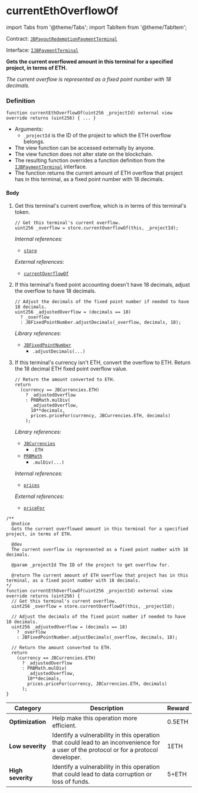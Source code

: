 # currentEthOverflowOf

import Tabs from '@theme/Tabs';
import TabItem from '@theme/TabItem';

Contract: [`JBPayoutRedemptionPaymentTerminal`](/dev/api/contracts/or-payment-terminals/or-abstract/jbpayoutredemptionpaymentterminal/README.md)​‌

Interface: [`IJBPaymentTerminal`](/dev/api/interfaces/ijbpaymentterminal.md)

<Tabs>
<TabItem value="Step by step" label="Step by step">

**Gets the current overflowed amount in this terminal for a specified project, in terms of ETH.**

_The current overflow is represented as a fixed point number with 18 decimals._

### Definition

```
function currentEthOverflowOf(uint256 _projectId) external view override returns (uint256) { ... }
```

- Arguments:
  - `_projectId` is the ID of the project to which the ETH overflow belongs.
- The view function can be accessed externally by anyone.
- The view function does not alter state on the blockchain.
- The resulting function overrides a function definition from the [`IJBPaymentTerminal`](/dev/api/interfaces/ijbpaymentterminal.md) interface.
- The function returns the current amount of ETH overflow that project has in this terminal, as a fixed point number with 18 decimals.

#### Body

1.  Get this terminal's current overflow, which is in terms of this terminal's token.

    ```
    // Get this terminal's current overflow.
    uint256 _overflow = store.currentOverflowOf(this, _projectId);
    ```

    _Internal references:_

    - [`store`](/dev/api/contracts/or-payment-terminals/or-abstract/jbpayoutredemptionpaymentterminal/properties/store.md)

    _External references:_

    - [`currentOverflowOf`](/dev/api/contracts/jbsingletokenpaymentterminalstore/read/currentoverflowof.md)

2.  If this terminal's fixed point accounting doesn't have 18 decimals, adjust the overflow to have 18 decimals.

    ```
    // Adjust the decimals of the fixed point number if needed to have 18 decimals.
    uint256 _adjustedOverflow = (decimals == 18)
      ? _overflow
      : JBFixedPointNumber.adjustDecimals(_overflow, decimals, 18);
    ```

    _Library references:_

    - [`JBFixedPointNumber`](/dev/api/libraries/jbfixedpointnumber.md)
      - `.adjustDecimals(...)`

3.  If this terminal's currency isn't ETH, convert the overflow to ETH. Return the 18 decimal ETH fixed point overflow value.

    ```
    // Return the amount converted to ETH.
    return
      (currency == JBCurrencies.ETH)
        ? _adjustedOverflow
        : PRBMath.mulDiv(
          _adjustedOverflow,
          10**decimals,
          prices.priceFor(currency, JBCurrencies.ETH, decimals)
        );
    ```

    _Library references:_

    - [`JBCurrencies`](/dev/api/libraries/jbcurrencies.md)
      - `.ETH`
    - [`PRBMath`](https://github.com/hifi-finance/prb-math/blob/main/contracts/PRBMath.sol)
      - `.mulDiv(...)`

    _Internal references:_

    - [`prices`](/dev/api/contracts/or-payment-terminals/or-abstract/jbpayoutredemptionpaymentterminal/properties/prices.md)

    _External references:_

    - [`priceFor`](/dev/api/contracts/jbprices/read/pricefor.md)

</TabItem>

<TabItem value="Code" label="Code">

```
/**
  @notice
  Gets the current overflowed amount in this terminal for a specified project, in terms of ETH.

  @dev
  The current overflow is represented as a fixed point number with 18 decimals.

  @param _projectId The ID of the project to get overflow for.

  @return The current amount of ETH overflow that project has in this terminal, as a fixed point number with 18 decimals.
*/
function currentEthOverflowOf(uint256 _projectId) external view override returns (uint256) {
  // Get this terminal's current overflow.
  uint256 _overflow = store.currentOverflowOf(this, _projectId);

  // Adjust the decimals of the fixed point number if needed to have 18 decimals.
  uint256 _adjustedOverflow = (decimals == 18)
    ? _overflow
    : JBFixedPointNumber.adjustDecimals(_overflow, decimals, 18);

  // Return the amount converted to ETH.
  return
    (currency == JBCurrencies.ETH)
      ? _adjustedOverflow
      : PRBMath.mulDiv(
        _adjustedOverflow,
        10**decimals,
        prices.priceFor(currency, JBCurrencies.ETH, decimals)
      );
}
```

</TabItem>

<TabItem value="Bug bounty" label="Bug bounty">

| Category          | Description                                                                                                                            | Reward |
| ----------------- | -------------------------------------------------------------------------------------------------------------------------------------- | ------ |
| **Optimization**  | Help make this operation more efficient.                                                                                               | 0.5ETH |
| **Low severity**  | Identify a vulnerability in this operation that could lead to an inconvenience for a user of the protocol or for a protocol developer. | 1ETH   |
| **High severity** | Identify a vulnerability in this operation that could lead to data corruption or loss of funds.                                        | 5+ETH  |

</TabItem>
</Tabs>
